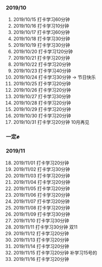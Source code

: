 ### 2019/10
1. 2019/10/15 打卡学习60分钟
2. 2019/10/16 打卡学习10分钟
3. 2019/10/17 打卡学习60分钟
4. 2019/10/18 打卡学习30分钟
5. 2019/10/19 打卡学习30分钟
6. 2019/10/20 打卡学习120分钟
7. 2019/10/21 打卡学习20分钟
8. 2019/10/22 打卡学习20分钟
9. 2019/10/23 打卡学习40分钟
10. 2019/10/24 打卡学习30分钟   -> 节日快乐
11. 2019/10/25 打卡学习20分钟
12. 2019/10/26 打卡学习20分钟
13. 2019/10/27 打卡学习30分钟
14. 2019/10/28 打卡学习20分钟
15. 2019/10/29 打卡学习20分钟
16. 2019/10/30 打卡学习20分钟
17. 2019/10/31 打卡学习20分钟   10月再见
### 一定✊

### 2019/11
18. 2019/11/01 打卡学习20分钟
19. 2019/11/02 打卡学习30分钟
20. 2019/11/03 打卡学习20分钟
21. 2019/11/04 打卡学习20分钟
22. 2019/11/05 打卡学习20分钟
23. 2019/11/06 打卡学习20分钟
24. 2019/11/07 打卡学习20分钟
25. 2019/11/08 打卡学习20分钟
26. 2019/11/09 打卡学习30分钟
27. 2019/11/10 打卡学习30分钟
28. 2019/11/11 打卡学习30分钟  双11
29. 2019/11/12 打卡学习20分钟
30. 2019/11/13 打卡学习20分钟
31. 2019/11/14 打卡学习20分钟
32. 2019/11/15 打卡学习20分钟  补学习15号的
33. 2019/11/16 打卡学习20分钟 